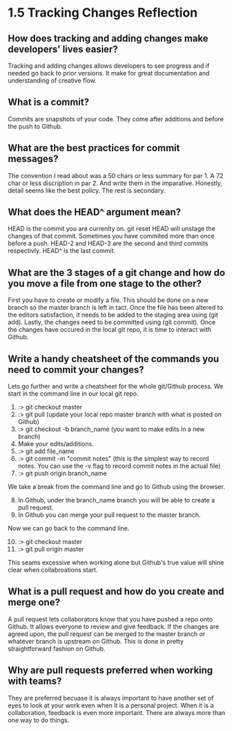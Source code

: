 # 1.5 Tracking Changes Reflection

## How does tracking and adding changes make developers' lives easier?

Tracking and adding changes allows developers to see progress and if needed go back to prior versions. It make for great documentation and understanding of creative flow.

## What is a commit?

Commits are snapshots of your code. They come after additions and before the push to Github.

## What are the best practices for commit messages?

The convention I read about was a 50 chars or less summary for par 1. A 72 char or less discription in par 2. And write them in the imparative. Honestly, detail seems like the best policy. The rest is secondary.

## What does the HEAD^ argument mean?

HEAD is the commit you are currenlty on. git reset HEAD will unstage the changes of that commit. Sometimes you have commited more than once before a push. HEAD-2 and HEAD-3 are the second and third commits respectivly. HEAD^ is the last commit.

## What are the 3 stages of a git change and how do you move a file from one stage to the other?

First you have to create or modify a file. This should be done on a new branch so the master branch is left in tact. Once the file has been altered to the editors satisfaction, it needs to be added to the staging area using (git add). Lastly, the changes need to be committed using (git commit). Once the changes have occured in the local git repo, it is time to interact with Github.

## Write a handy cheatsheet of the commands you need to commit your changes?

Lets go further and write a cheatsheet for the whole git/Github process. We start in the command line in our local git repo.

1. :> git checkout master
2. :> git pull (update your local repo master branch with what is posted on Github)
3. :> git checkout -b branch_name (you want to make edits in a new branch)
4. Make your edits/additions.
5. :> git add file_name
6. :> git commit -m "commit notes" (this is the simplest way to record notes. You can use the -v flag to record commit notes in the actual file)
7. :> git push origin branch_name

We take a break from the command line and go to Github using the browser.

8. In Github, under the branch_name branch you will be able to create a pull request.
9. In Github you can merge your pull request to the master branch.

Now we can go back to the command line.

10. :> git checkout master
11. :> git pull origin master

This seams excessive when working alone but Github's true value will shine clear when collabroations start.

## What is a pull request and how do you create and merge one?

A pull request lets collaborators know that you have pushed a repo onto Github. It allows everyone to review and give feedback. If the changes are agreed upon, the pull request can be merged to the master branch or whatever branch is upstream on Github. This is done in pretty straightforward fashion on Github.

## Why are pull requests preferred when working with teams?

They are preferred becuase it is always important to have another set of eyes to look at your work even when it is a personal project. When it is a collaboration, feedback is even more important. There are always more than one way to do things.